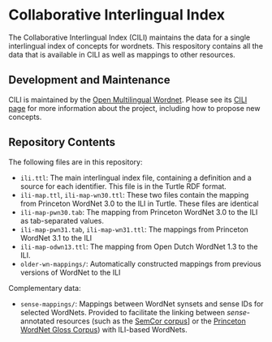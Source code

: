 # Collaborative Interlingual Index

The Collaborative Interlingual Index (CILI) maintains the data for a
single interlingual index of concepts for wordnets. This respository
contains all the data that is available in CILI as well as mappings to
other resources.

## Development and Maintenance

CILI is maintained by the [Open Multilingual Wordnet][OMW]. Please see
its [CILI page][CILI] for more information about the project,
including how to propose new concepts.

[OMW]: https://lr.soh.ntu.edu.sg/omw/
[CILI]: https://lr.soh.ntu.edu.sg/omw/ili

## Repository Contents

The following files are in this repository:

* `ili.ttl`: The main interlingual index file, containing a definition and a 
    source for each identifier. This file is in the Turtle RDF format.
* `ili-map.ttl`, `ili-map-wn30.ttl`: These two files contain the mapping from
    Princeton WordNet 3.0 to the ILI in Turtle. These files are identical
* `ili-map-pwn30.tab`: The mapping from Princeton WordNet 3.0 to the ILI as
    tab-separated values.
* `ili-map-pwn31.tab`, `ili-map-wn31.ttl`: The mappings from Princeton WordNet 3.1
    to the ILI
* `ili-map-odwn13.ttl`: The mapping from Open Dutch WordNet 1.3 to the ILI.
* `older-wn-mappings/`: Automatically constructed mappings from previous versions
    of WordNet to the ILI

Complementary data:

* `sense-mappings/`: Mappings between WordNet synsets and sense IDs for selected WordNets. Provided to facilitate the linking between *sense*-annotated resources (such as the [SemCor corpus](https://web.eecs.umich.edu/~mihalcea/downloads.html#semcor)] or the [Princeton WordNet Gloss Corpus](https://wordnetcode.princeton.edu/glosstag.shtml)) with ILI-based WordNets. 